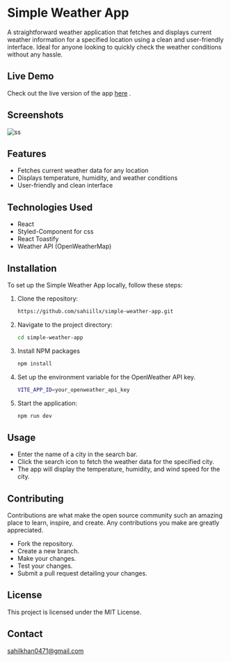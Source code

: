 # Simple Weather App

A straightforward weather application that fetches and displays current weather information for a specified location using a clean and user-friendly interface. Ideal for anyone looking to quickly check the weather conditions without any hassle.

## Live Demo

Check out the live version of the app [here](https://simple-weather-app-ten-psi.vercel.app/) .

## Screenshots

![ss](https://github.com/sahiillx/simple-weather-app/assets/69302208/a2d055ca-e842-4788-ada8-3df21931c831)



## Features

- Fetches current weather data for any location
- Displays temperature, humidity, and weather conditions
- User-friendly and clean interface

## Technologies Used

- React
- Styled-Component for css
- React Toastify
- Weather API (OpenWeatherMap)

## Installation

To set up the Simple Weather App locally, follow these steps:

1. Clone the repository:
   ```bash
   https://github.com/sahiillx/simple-weather-app.git
   
2. Navigate to the project directory:

   ```bash
   cd simple-weather-app

3. Install NPM packages

   ```bash
   npm install

4. Set up the environment variable for the OpenWeather API key.

   ```bash
   VITE_APP_ID=your_openweather_api_key

5. Start the application:

   ```bash
   npm run dev

## Usage

- Enter the name of a city in the search bar.
- Click the search icon to fetch the weather data for the specified city.
- The app will display the temperature, humidity, and wind speed for the city.

## Contributing

Contributions are what make the open source community such an amazing place to learn, inspire, and create. Any contributions you make are greatly appreciated.

- Fork the repository.
- Create a new branch.
- Make your changes.
- Test your changes.
- Submit a pull request detailing your changes.


 ## License
 This project is licensed under the MIT License.

 ## Contact
 sahilkhan0471@gmail.com

   
